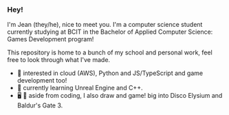  ### Hey!

I'm Jean (they/he), nice to meet you. I'm a computer science student currently studying at BCIT in the Bachelor of Applied Computer Science: Games Development program!

This repository is home to a bunch of my school and personal work, feel free to look through what I've made.

- 👀 interested in cloud (AWS), Python and JS/TypeScript and game development too!
- 🌱 currently learning Unreal Engine and C++.
- 🖥 🎨 aside from coding, I also draw and game! big into Disco Elysium and Baldur's Gate 3.
<!---
jkcadee/jkcadee is a ✨ special ✨ repository because its `README.md` (this file) appears on your GitHub profile.
You can click the Preview link to take a look at your changes.
--->
